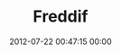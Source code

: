 ---
title: "Freddif"
date: 2012-07-22 00:47:15 00:00
permalink: /freddif
twitter: ""
likes: [1111]
id: 1220
gravatar: "http://www.gravatar.com/avatar/a17ac8d765da3720e958c5172109caa1"
---